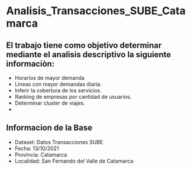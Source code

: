 # Analisis_Transacciones_SUBE_Catamarca

## El trabajo tiene como objetivo determinar mediante el analisis descriptivo la siguiente informaciòn: 
  - Horarios de mayor demanda
  - Lineas con mayor demandas diaria.
  - Inferir la cobertura de los servicios.
  - Ranking de empresas por cantidad de usuarios.
  - Determinar cluster de viajes.
  - 
   
## Informacion de la Base

- Dataset: Datos Transacciones SUBE 
- Fecha: 13/10/2021
- Provincia: Catamarca
- Localidad: San Fernando del Valle de Catamarca

